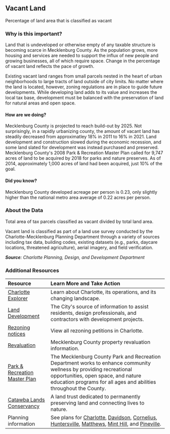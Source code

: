 ## Vacant Land
Percentage of land area that is classified as vacant

### Why is this important?
Land that is undeveloped or otherwise empty of any taxable structure is becoming scarce in Mecklenburg County. As the population grows, more housing and services are needed to support the influx of new people and growing businesses, all of which require space. Change in the percentage of vacant land reflects the pace of growth.

Existing vacant land ranges from small parcels nested in the heart of urban neighborhoods to large tracts of land outside of city limits. No matter where the land is located, however, zoning regulations are in place to guide future developments. While developing land adds to its value and increases the local tax base, development must be balanced with the preservation of land for natural areas and open space.

#### How are we doing?
Mecklenburg County is projected to reach build-out by 2025. Not surprisingly, in a rapidly urbanizing county, the amount of vacant land has steadily decreased from approximatley 18% in 2011 to 16% in 2021. Land development and construction slowed during the economic recession, and some land slated for development was instead purchased and preserved. Mecklenburg County's 2008 Park & Recreation Master Plan called for 9,747 acres of land to be acquired by 2018 for parks and nature preserves. As of 2014, approximately 1,000 acres of land had been acquired, just 10% of the goal.

#### Did you know?
Mecklenburg County developed acreage per person is 0.23, only slightly higher than the national metro area average of 0.22 acres per person.

### About the Data
Total area of tax parcels classified as vacant divided by total land area.

Vacant land is classified as part of a land use survey conducted by the Charlotte-Mecklenburg Planning Department through a variety of sources including tax data, building codes, existing datasets (e.g., parks, daycare locations, threatened agriculture), aerial imagery, and field verification.

_**Source**: Charlotte Planning, Design, and Development Department_

### Additional Resources
| Resource | Learn More and Take Action |
|:--- | :--- |
|[Charlotte Explorer](https://explore.charlottenc.gov/)| Learn about Charlotte, its operations, and its changing landscape.
|[Land Development](https://www.charlottenc.gov/Growth-and-Development/Planning-and-Development/Planning/Unified-Development-Ordinance)| The City's source of information to assist residents, design professionals, and contractors with development projects.
|[Rezoning notices](http://charlottenc.gov/planning/Rezoning/Pages/Home.aspx)| View all rezoning petitions in Charlotte.
|[Revaluation](https://cao.mecknc.gov/Revaluation)| Mecklenburg County property revaluation information.
|[Park & Recreation Master Plan](https://parkandrec.mecknc.gov/) | The Mecklenburg County Park and Recreation Department works to enhance community wellness by providing recreational opportunities, open space, and nature education programs for all ages and abilities throughout the County.
|[Catawba Lands Conservancy](http://catawbalands.org/) | A land trust dedicated to permanently preserving land and connecting lives to nature.
|Planning information| See plans for [Charlotte](http://www.charlotteplanning.org), [Davidson](http://www.ci.davidson.nc.us/index.aspx?nid=68), [Cornelius](http://www.cornelius.org/index.aspx?nid=175), [Huntersville](https://www.huntersville.org/2601/Planning-Department), [Matthews](http://www.matthewsnc.gov/pview.aspx?id=20753&catid=567), [Mint Hill](https://www.minthill.com/departments/planning_zoning/index.php), and [Pineville](https://www.pinevillenc.gov/government/departments/planning-zoning/).
